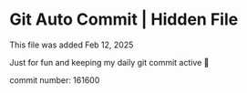 # Git Auto Commit | Hidden File

This file was added Feb 12, 2025

Just for fun and keeping my daily git commit active 🤪

commit number: 161600
